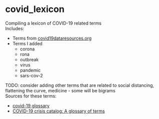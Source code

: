 # covid_lexicon

Compiling a lexicon of COVID-19 related terms  
Includes:
* Terms from [covid19dataresources.org](http://twitterdata.covid19dataresources.org/data/)
* Terms I added
    * corona
    * rona
    * outbreak
    * virus
    * pandemic
    * sars-cov-2
    
TODO: consider adding other terms that are related to social distancing, flattening the curve, medicine - some will be bigrams  
Sources for these terms:
* [covid-19 glossary](https://www.yalemedicine.org/stories/covid-19-glossary/)
* [COVID-19 crisis catalog: A glossary of terms](https://www.tmc.edu/news/2020/05/covid-19-crisis-catalog-a-glossary-of-terms/)

